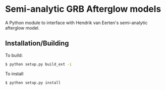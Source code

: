# Semi-analytic GRB Afterglow models

A Python module to interface with Hendrik van Eerten's semi-analytic afterglow model.

## Installation/Building

To build:

```bash
$ python setup.py build_ext -i
```

To install

```bash
$ python setup.py install
```
